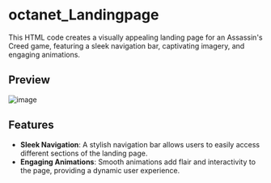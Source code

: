 # octanet_Landingpage
 This HTML code creates a visually appealing landing page for an Assassin's Creed game, featuring a sleek navigation bar, captivating imagery, and engaging animations.

## Preview
![image](https://github.com/shravanthgn/octanet_Landingpage/assets/72560793/78245673-5cd8-45dd-b733-ec627a63e13a)

## Features

- **Sleek Navigation**: A stylish navigation bar allows users to easily access different sections of the landing page.
- **Engaging Animations**: Smooth animations add flair and interactivity to the page, providing a dynamic user experience.
